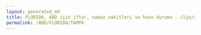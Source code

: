```yaml
---
layout: generated_md
title: FLORIDA, ABD için iftar, namaz vakitleri ve hava durumu - ilçe/eyalet seç
permalink: /ABD/FLORIDA/TAMPA
---
```


<script type="text/javascript">
  var country = ABD;
  var city = FLORIDA;
  var state = TAMPA;
  var lat = 72;
  var lon = 21;
</script>
